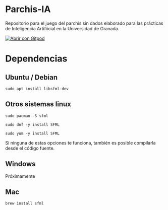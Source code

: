 # Parchis-IA
Repositorio para el juego del parchís sin dados elaborado para las prácticas de Inteligencia Artifiicial en la Universidad de Granada.

[![Abrir con Gitpod](https://gitpod.io/button/open-in-gitpod.svg)](https://gitpod.io/#https://github.com/jlsuarezdiaz/Parchis-IA)

# Dependencias

## Ubuntu / Debian

`sudo apt install libsfml-dev`

## Otros sistemas linux

`sudo pacman -S sfml`

`sudo dnf -y install SFML`

`sudo yum -y install SFML`

Si ninguna de estas opciones te funciona, también es posible compilarla desde el código fuente.


  
## Windows

Próximamente
  
## Mac

`brew install sfml`

